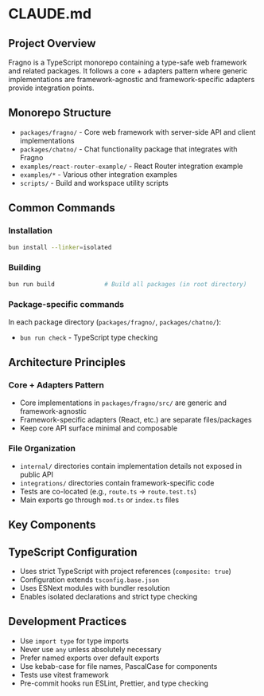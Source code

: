 # CLAUDE.md

## Project Overview

Fragno is a TypeScript monorepo containing a type-safe web framework and related packages. It
follows a core + adapters pattern where generic implementations are framework-agnostic and
framework-specific adapters provide integration points.

## Monorepo Structure

- `packages/fragno/` - Core web framework with server-side API and client implementations
- `packages/chatno/` - Chat functionality package that integrates with Fragno
- `examples/react-router-example/` - React Router integration example
- `examples/*` - Various other integration examples
- `scripts/` - Build and workspace utility scripts

## Common Commands

### Installation

```bash
bun install --linker=isolated
```

### Building

```bash
bun run build              # Build all packages (in root directory)
```

### Package-specific commands

In each package directory (`packages/fragno/`, `packages/chatno/`):

- `bun run check` - TypeScript type checking

## Architecture Principles

### Core + Adapters Pattern

- Core implementations in `packages/fragno/src/` are generic and framework-agnostic
- Framework-specific adapters (React, etc.) are separate files/packages
- Keep core API surface minimal and composable

### File Organization

- `internal/` directories contain implementation details not exposed in public API
- `integrations/` directories contain framework-specific code
- Tests are co-located (e.g., `route.ts` → `route.test.ts`)
- Main exports go through `mod.ts` or `index.ts` files

## Key Components

## TypeScript Configuration

- Uses strict TypeScript with project references (`composite: true`)
- Configuration extends `tsconfig.base.json`
- Uses ESNext modules with bundler resolution
- Enables isolated declarations and strict type checking

## Development Practices

- Use `import type` for type imports
- Never use `any` unless absolutely necessary
- Prefer named exports over default exports
- Use kebab-case for file names, PascalCase for components
- Tests use vitest framework
- Pre-commit hooks run ESLint, Prettier, and type checking

